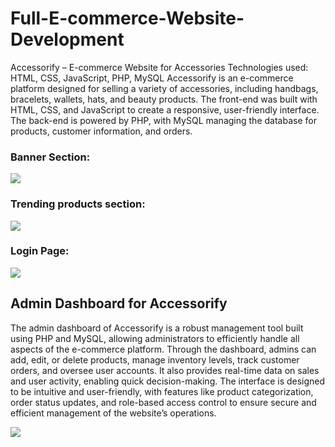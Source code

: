 # Full-E-commerce-Website-Development
Accessorify – E-commerce Website for Accessories
Technologies used: HTML, CSS, JavaScript, PHP, MySQL Accessorify is an e-commerce platform designed for selling a variety of accessories, including handbags, bracelets, wallets, hats, and beauty products. The front-end was built with HTML, CSS, and JavaScript to create a responsive, user-friendly interface. The back-end is powered by PHP, with MySQL managing the database for products, customer information, and orders.
<br>
<h3>Banner Section:</h3>
<div> <img src="https://github.com/user-attachments/assets/e1f28585-0a4c-4ab9-bfd3-5a103dcad8d8"> </div>
<h3>Trending products section:</h3>
<img src="https://github.com/user-attachments/assets/9e0c6008-b1f6-472a-8f49-8ee54f5cc593">
<h3>Login Page: </h3>
<img src="https://github.com/user-attachments/assets/53def307-a243-4e3f-8083-5b6def8a6dc7">
<h2>Admin Dashboard for Accessorify</h2>
<p>
The admin dashboard of Accessorify is a robust management tool built using PHP and MySQL, allowing administrators to efficiently handle all aspects of the e-commerce platform. Through the dashboard, admins can add, edit, or delete products, manage inventory levels, track customer orders, and oversee user accounts. It also provides real-time data on sales and user activity, enabling quick decision-making. The interface is designed to be intuitive and user-friendly, with features like product categorization, order status updates, and role-based access control to ensure secure and efficient management of the website’s operations.
</p>
<img src="https://github.com/user-attachments/assets/600d34db-ea82-420d-93bc-4ab1a32f1b0f">




